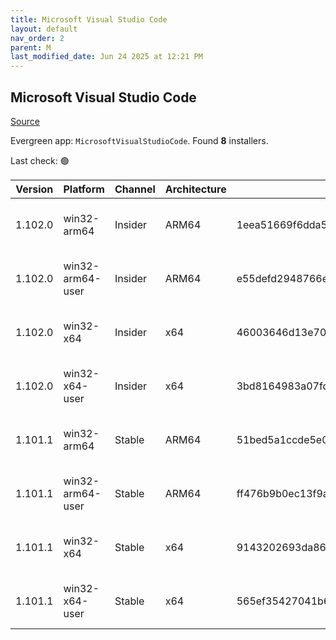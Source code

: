 ```yaml
---
title: Microsoft Visual Studio Code
layout: default
nav_order: 2
parent: M
last_modified_date: Jun 24 2025 at 12:21 PM
---
```


## Microsoft Visual Studio Code

[Source](https://code.visualstudio.com)

Evergreen app: `MicrosoftVisualStudioCode`. Found **8** installers.

Last check: 🟢

| Version | Platform         | Channel | Architecture | Sha256                                                           | URI                                                                                                                                                                                                                                                                                                              |
| ------- | ---------------- | ------- | ------------ | ---------------------------------------------------------------- | ---------------------------------------------------------------------------------------------------------------------------------------------------------------------------------------------------------------------------------------------------------------------------------------------------------------- |
| 1.102.0 | win32-arm64      | Insider | ARM64        | 1eea51669f6dda59ba7c581bea89604c8556c9999e5d438bae584eb1ebd0d197 | [https://vscode.download.prss.microsoft.com/dbazure/download/insider/94a250260181297ca183a963f3d059e380f2da26/VSCodeSetup-arm64-1.102.0-insider.exe](https://vscode.download.prss.microsoft.com/dbazure/download/insider/94a250260181297ca183a963f3d059e380f2da26/VSCodeSetup-arm64-1.102.0-insider.exe)         |
| 1.102.0 | win32-arm64-user | Insider | ARM64        | e55defd2948766e30530fa6fb9b21af91e626e48a3a548fc790268d33f420e13 | [https://vscode.download.prss.microsoft.com/dbazure/download/insider/94a250260181297ca183a963f3d059e380f2da26/VSCodeUserSetup-arm64-1.102.0-insider.exe](https://vscode.download.prss.microsoft.com/dbazure/download/insider/94a250260181297ca183a963f3d059e380f2da26/VSCodeUserSetup-arm64-1.102.0-insider.exe) |
| 1.102.0 | win32-x64        | Insider | x64          | 46003646d13e70f2d477b06a75ca6baa042b9a72e2affb99a33052c5ab8d0c98 | [https://vscode.download.prss.microsoft.com/dbazure/download/insider/94a250260181297ca183a963f3d059e380f2da26/VSCodeSetup-x64-1.102.0-insider.exe](https://vscode.download.prss.microsoft.com/dbazure/download/insider/94a250260181297ca183a963f3d059e380f2da26/VSCodeSetup-x64-1.102.0-insider.exe)             |
| 1.102.0 | win32-x64-user   | Insider | x64          | 3bd8164983a07fdc7ea5ba3b4c2afaf0e31c2877e86997880ad86426da7597c1 | [https://vscode.download.prss.microsoft.com/dbazure/download/insider/94a250260181297ca183a963f3d059e380f2da26/VSCodeUserSetup-x64-1.102.0-insider.exe](https://vscode.download.prss.microsoft.com/dbazure/download/insider/94a250260181297ca183a963f3d059e380f2da26/VSCodeUserSetup-x64-1.102.0-insider.exe)     |
| 1.101.1 | win32-arm64      | Stable  | ARM64        | 51bed5a1ccde5e0af5e36ccb658100dd21cab8e39e51fbf222856eefa2d4a090 | [https://vscode.download.prss.microsoft.com/dbazure/download/stable/18e3a1ec544e6907be1e944a94c496e302073435/VSCodeSetup-arm64-1.101.1.exe](https://vscode.download.prss.microsoft.com/dbazure/download/stable/18e3a1ec544e6907be1e944a94c496e302073435/VSCodeSetup-arm64-1.101.1.exe)                           |
| 1.101.1 | win32-arm64-user | Stable  | ARM64        | ff476b9b0ec13f9a3bd22d80ad85e7cf8c3db91bfbc0d581be30ae3b58e42efd | [https://vscode.download.prss.microsoft.com/dbazure/download/stable/18e3a1ec544e6907be1e944a94c496e302073435/VSCodeUserSetup-arm64-1.101.1.exe](https://vscode.download.prss.microsoft.com/dbazure/download/stable/18e3a1ec544e6907be1e944a94c496e302073435/VSCodeUserSetup-arm64-1.101.1.exe)                   |
| 1.101.1 | win32-x64        | Stable  | x64          | 9143202693da86efa1e2457376b09eca5b906d63510a713b0891b03c8b92af22 | [https://vscode.download.prss.microsoft.com/dbazure/download/stable/18e3a1ec544e6907be1e944a94c496e302073435/VSCodeSetup-x64-1.101.1.exe](https://vscode.download.prss.microsoft.com/dbazure/download/stable/18e3a1ec544e6907be1e944a94c496e302073435/VSCodeSetup-x64-1.101.1.exe)                               |
| 1.101.1 | win32-x64-user   | Stable  | x64          | 565ef35427041b69921802079f814be9b3edcd054a05cd461706e9857d7909e4 | [https://vscode.download.prss.microsoft.com/dbazure/download/stable/18e3a1ec544e6907be1e944a94c496e302073435/VSCodeUserSetup-x64-1.101.1.exe](https://vscode.download.prss.microsoft.com/dbazure/download/stable/18e3a1ec544e6907be1e944a94c496e302073435/VSCodeUserSetup-x64-1.101.1.exe)                       |
